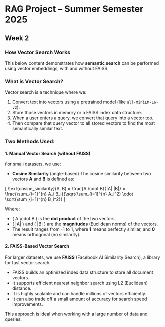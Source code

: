 # RAG Project – Summer Semester 2025

## Week 2

### How Vector Search Works

This below content demonstrates how **semantic search** can be performed using vector embeddings, with and without FAISS.

### What is Vector Search?

Vector search is a technique where we:
1. Convert text into vectors using a pretrained model (like `all-MiniLM-L6-v2`).
2. Store those vectors in memory or a FAISS index data structure.
3. When a user enters a query, we convert that query into a vector too.
4. Then compare that query vector to all stored vectors to find the most semantically similar text.

### Two Methods Used: 

#### 1. Manual Vector Search (without FAISS)
For small datasets, we use:
- **Cosine Similarity** (angle-based)
The cosine similarity between two vectors **A** and **B** is defined as:

\[
\text{cosine\_similarity}(A, B) = \frac{A \cdot B}{\|A\| \|B\|} = \frac{\sum_{i=1}^{n} A_i B_i}{\sqrt{\sum_{i=1}^{n} A_i^2} \cdot \sqrt{\sum_{i=1}^{n} B_i^2}}
\]

Where:
- \( A \cdot B \) is the **dot product** of the two vectors.
- \( \|A\| \) and \( \|B\| \) are the **magnitudes** (Euclidean norms) of the vectors.
- The result ranges from -1 to 1, where **1** means perfectly similar, and **0** means orthogonal (no similarity).

#### 2. FAISS-Based Vector Search

For larger datasets, we use **FAISS** (Facebook AI Similarity Search), a library for fast vector search.

- FAISS builds an optimized index data structure to store all document vectors.
- It supports efficient nearest neighbor search using L2 (Euclidean) distance.
- It is highly scalable and can handle millions of vectors efficiently.
- It can also trade off a small amount of accuracy for search speed improvements.

This approach is ideal when working with a large number of data and queries.

